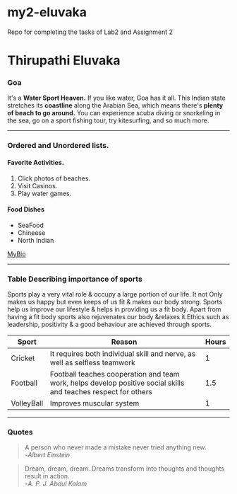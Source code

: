 # my2-eluvaka
Repo for completing the tasks of Lab2 and Assignment 2

# Thirupathi Eluvaka
### Goa
It's a **Water Sport Heaven.** If you like water, Goa has it all. This Indian state stretches its **coastline** along the Arabian Sea, which means there's **plenty of beach to go around.** You can experience scuba diving or snorkeling in the sea, go on a sport fishing tour, try kitesurfing, and so much more.

***
### Ordered and Unordered lists.
#### Favorite Activities.
1. Click photos of beaches.
2. Visit Casinos.
3. Play water games.

#### Food Dishes
* SeaFood
* Chineese
* North Indian

[MyBio](/MyStats.md)

***
### Table Describing importance of sports

Sports play a very vital role & occupy a large portion of our life. It not Only makes us happy but even keeps of us fit & makes our body strong. Sports help us improve our lifestyle & helps in providing us a fit body. Apart from having a fit body sports also rejuvenates our body &relaxes it.Ethics such as leadership, positivity & a good behaviour are achieved through sports.

|Sport|Reason|Hours|
|---|---|---|
|Cricket| It requires both individual skill and nerve, as well as selfless teamwork|1|
|Football|Football teaches cooperation and team work, helps develop positive social skills and teaches respect for others| 1.5|
|VolleyBall|Improves muscular system|1|

***
### Quotes

> A person who never made a mistake never tried anything new. <br>-*Albert Einstein*

> Dream, dream, dream. Dreams transform into thoughts and thoughts result in action. <br>-*A. P. J. Abdul Kalam*
